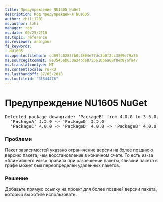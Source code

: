 ```yaml
---
title: Предупреждение NU1605 NuGet
description: Код предупреждения NU1605
author: zhili1208
ms.author: lzhi
manager: rob
ms.date: 06/25/2018
ms.topic: reference
ms.reviewer: anangaur
f1_keywords:
- NU1605
ms.openlocfilehash: cd09fc0283fb0c0804e77dc3b0f2cc3869e79a76
ms.sourcegitcommit: 8e3546ab630a24cde8725610b6a68f8eb87afa47
ms.translationtype: MT
ms.contentlocale: ru-RU
ms.lasthandoff: 07/05/2018
ms.locfileid: "37844476"
---
```

# <a name="nuget-warning-nu1605"></a>Предупреждение NU1605 NuGet

<pre>Detected package downgrade: 'PackageB' from 4.0.0 to 3.5.0. Reference the package directly from the project to select a different version.<br/>  'PackageA' 3.5.0 -> 'PackageB' 3.5.0<br/>  'PackageC' 4.0.0 -> 'PackageD' 4.0.0 -> 'PackageB' 4.0.0</pre>

### <a name="issue"></a>Проблеми
Пакет зависимостей указано ограничение версии на более позднюю версию пакета, чем восстановление в конечном счете. То есть из-за «ближайшего wins» правила при разрешении пакеты, близкий пакета в графе может был переопределен удаленных пакетов.

### <a name="solution"></a>Решение
Добавьте прямую ссылку на проект для более поздней версии пакета, который вы хотите использовать.